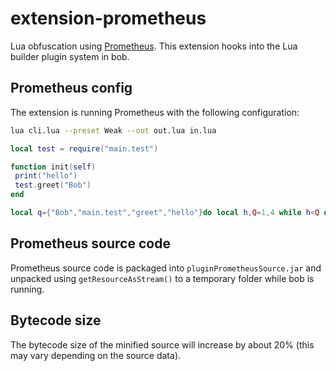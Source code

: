# extension-prometheus
Lua obfuscation using [Prometheus](https://github.com/levno-710/Prometheus). This extension hooks into the Lua builder plugin system in bob.


## Prometheus config
The extension is running Prometheus with the following configuration:

```bash
lua cli.lua --preset Weak --out out.lua in.lua 
```

```lua
local test = require("main.test")

function init(self)
 print("hello")
 test.greet("Bob")
end
```

```lua
local q={"Bob","main.test","greet","hello"}do local h,Q=1,4 while h<Q do q[h],q[Q]=q[Q],q[h]h,Q=h+1,Q-1 end h,Q=1,2 while h<Q do q[h],q[Q]=q[Q],q[h]h,Q=h+1,Q-1 end h,Q=3,4 while h<Q do q[h],q[Q]=q[Q],q[h]h,Q=h+1,Q-1 end end local function Q(h)return q[h+2201]end local h=require(Q(-2197))function init(q)print(Q(-2199))h[Q(-2200)](Q(-2198))end
```


## Prometheus source code
Prometheus source code is packaged into `pluginPrometheusSource.jar` and unpacked using `getResourceAsStream()` to a temporary folder while bob is running.


## Bytecode size
The bytecode size of the minified source will increase by about 20% (this may vary depending on the source data).
